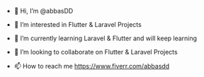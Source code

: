 
- 👋 Hi, I’m @abbasDD


- 👀 I’m interested in Flutter & Laravel Projects


- 🌱 I’m currently learning Laravel & Flutter and will keep learning


- 💞️ I’m looking to collaborate on Flutter & Laravel Projects


- 📫 How to reach me https://www.fiverr.com/abbasdd





<!---


abbasDD/abbasDD is a ✨ special ✨ repository because its `README.md` (this file) appears on your GitHub profile.


You can click the Preview link to take a look at your changes.


--->
